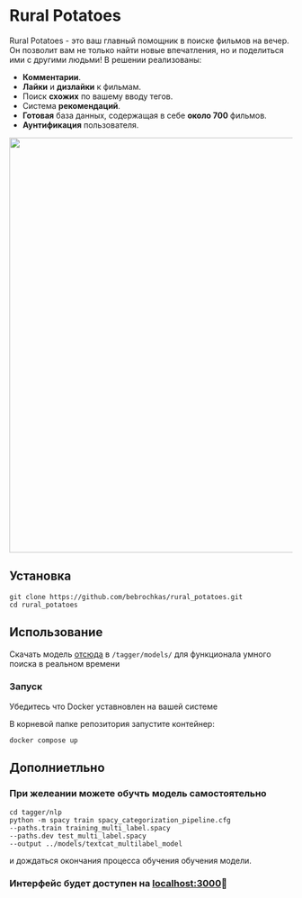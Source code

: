 # Rural Potatoes

Rural Potatoes - это ваш главный помощник в поиске фильмов на вечер. Он позволит вам не только найти новые впечатления, но и поделиться ими с другими людьми!
В решении реализованы:


- **Комментарии**.
- **Лайки** и **дизлайки** к фильмам.
- Поиск **схожих** по вашему вводу тегов.
- Система **рекомендаций**.
- **Готовая** база данных, содержащая в себе **около 700** фильмов.
- **Аунтификация** пользователя.

<p align="center">
  <img src="assets/video_record_1.gif" width="738">
</p>

## Установка 
```shell
git clone https://github.com/bebrochkas/rural_potatoes.git
cd rural_potatoes
```

## Использование 
Скачать модель [отсюда](https://github.com/bebrochkas/rural_potatoes/releases) в `/tagger/models/` для функционала умного поиска в реальном времени

### Запуск
Убедитесь что Docker уставновлен на вашей системе

В корневой папке репозитория запустите контейнер:
```shell
docker compose up
```

## Дополниетльно
### При желеании можете обучть модель самостоятельно
```shell
cd tagger/nlp
python -m spacy train spacy_categorization_pipeline.cfg
--paths.train training_multi_label.spacy 
--paths.dev test_multi_label.spacy 
--output ../models/textcat_multilabel_model
```
и дождаться окончания процесса обучения обучения модели.

### Интерфейс будет доступен на [localhost:3000](http://loclhost:3000)🎉
